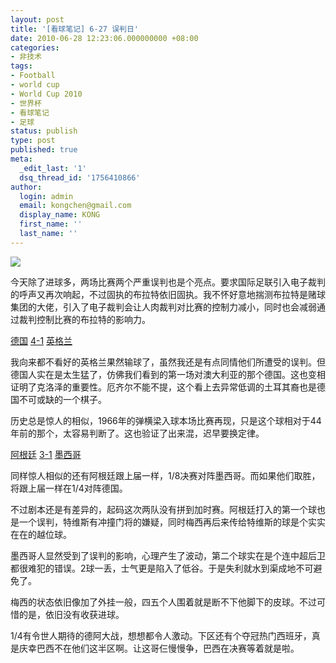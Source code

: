 ```yaml
---
layout: post
title: '[看球笔记] 6-27 误判日'
date: 2010-06-28 12:23:06.000000000 +08:00
categories:
- 非技术
tags:
- Football
- world cup
- World Cup 2010
- 世界杯
- 看球笔记
- 足球
status: publish
type: post
published: true
meta:
  _edit_last: '1'
  dsq_thread_id: '1756410866'
author:
  login: admin
  email: kongchen@gmail.com
  display_name: KONG
  first_name: ''
  last_name: ''
---
```

![](assets/6A7KPCGO39FP00051.jpg)

今天除了进球多，两场比赛两个严重误判也是个亮点。要求国际足联引入电子裁判的呼声又再次响起，不过固执的布拉特依旧固执。我不怀好意地揣测布拉特是赌球集团的大佬，引入了电子裁判会让人肉裁判对比赛的控制力减小，同时也会减弱通过裁判控制比赛的布拉特的影响力。

[德国][0] [4-1][1] [英格兰][2]

我向来都不看好的英格兰果然输球了，虽然我还是有点同情他们所遭受的误判。但德国人实在是太生猛了，仿佛我们看到的第一场对澳大利亚的那个德国。这也变相证明了克洛泽的重要性。厄齐尔不能不提，这个看上去异常低调的土耳其裔也是德国不可或缺的一个棋子。

历史总是惊人的相似，1966年的弹横梁入球本场比赛再现，只是这个球相对于44年前的那个，太容易判断了。这也验证了出来混，迟早要换定律。

[阿根廷][3] [3-1][4] [墨西哥][5]

同样惊人相似的还有阿根廷跟上届一样，1/8决赛对阵墨西哥。而如果他们取胜，将跟上届一样在1/4对阵德国。

不过剧本还是有差异的，起码这次两队没有拼到加时赛。阿根廷打入的第一个球也是一个误判，特维斯有冲撞门将的嫌疑，同时梅西再后来传给特维斯的球是个实实在在的越位球。

墨西哥人显然受到了误判的影响，心理产生了波动，第二个球实在是个连中超后卫都很难犯的错误。2球一丢，士气更是陷入了低谷。于是失利就水到渠成地不可避免了。

梅西的状态依旧像加了外挂一般，四五个人围着就是断不下他脚下的皮球。不过可惜的是，依旧没有收获进球。

1/4有令世人期待的德阿大战，想想都令人激动。下区还有个夺冠热门西班牙，真是庆幸巴西不在他们这半区啊。让这哥仨慢慢争，巴西在决赛等着就是啦。

[0]: http://goal.2010worldcup.163.com/team/357.html
[1]: http://goal.2010worldcup.163.com/match/stat/318291.html
[2]: http://goal.2010worldcup.163.com/team/114.html
[3]: http://goal.2010worldcup.163.com/team/632.html
[4]: http://goal.2010worldcup.163.com/match/stat/318292.html
[5]: http://goal.2010worldcup.163.com/team/659.html